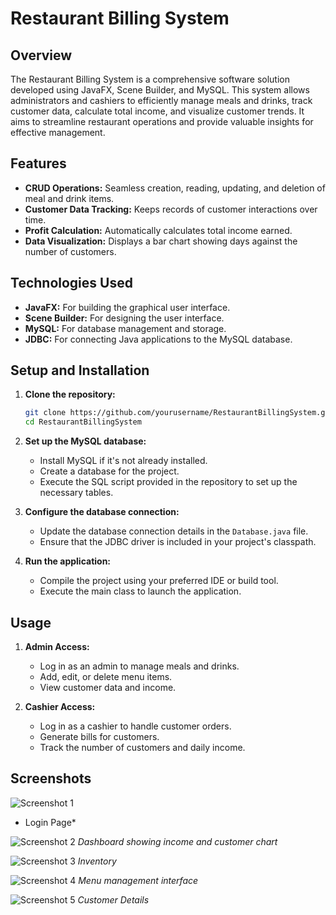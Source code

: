 # Restaurant Billing System

## Overview

The Restaurant Billing System is a comprehensive software solution developed using JavaFX, Scene Builder, and MySQL. This system allows administrators and cashiers to efficiently manage meals and drinks, track customer data, calculate total income, and visualize customer trends. It aims to streamline restaurant operations and provide valuable insights for effective management.

## Features

- **CRUD Operations:** Seamless creation, reading, updating, and deletion of meal and drink items.
- **Customer Data Tracking:** Keeps records of customer interactions over time.
- **Profit Calculation:** Automatically calculates total income earned.
- **Data Visualization:** Displays a bar chart showing days against the number of customers.

## Technologies Used

- **JavaFX:** For building the graphical user interface.
- **Scene Builder:** For designing the user interface.
- **MySQL:** For database management and storage.
- **JDBC:** For connecting Java applications to the MySQL database.

## Setup and Installation

1. **Clone the repository:**
    ```bash
    git clone https://github.com/yourusername/RestaurantBillingSystem.git
    cd RestaurantBillingSystem
    ```

2. **Set up the MySQL database:**
    - Install MySQL if it's not already installed.
    - Create a database for the project.
    - Execute the SQL script provided in the repository to set up the necessary tables.

3. **Configure the database connection:**
    - Update the database connection details in the `Database.java` file.
    - Ensure that the JDBC driver is included in your project's classpath.

4. **Run the application:**
    - Compile the project using your preferred IDE or build tool.
    - Execute the main class to launch the application.

## Usage

1. **Admin Access:**
    - Log in as an admin to manage meals and drinks.
    - Add, edit, or delete menu items.
    - View customer data and income.

2. **Cashier Access:**
    - Log in as a cashier to handle customer orders.
    - Generate bills for customers.
    - Track the number of customers and daily income.

## Screenshots
![Screenshot 1](https://github.com/user-attachments/assets/d78c1640-4abe-49e4-b53f-b39ec9f94260)
* Login Page*


![Screenshot 2](https://github.com/user-attachments/assets/d3cb7fe8-0f1d-460c-b5bc-c2ff55ca9bdb)
*Dashboard showing income and customer chart*



![Screenshot 3](https://github.com/user-attachments/assets/24c21900-ce8e-457b-bb0e-c2544640f354)
*Inventory*

![Screenshot 4](https://github.com/user-attachments/assets/d26c5c58-fe52-4cc0-b855-1089296e647d)
*Menu management interface*

![Screenshot 5](https://github.com/user-attachments/assets/b4c5ce2b-2451-4780-8fa9-4d44893f4e71)
*Customer Details*
